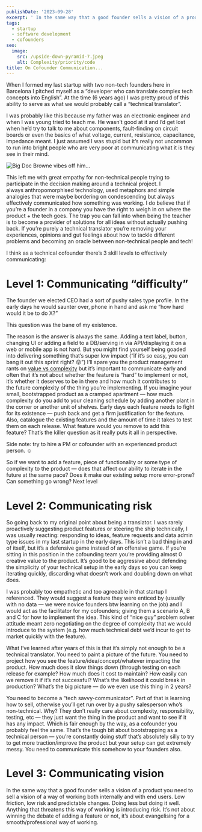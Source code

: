 ```yaml
---
publishDate: '2023-09-28'
excerpt: ' In the same way that a good founder sells a vision of a product you need to sell a vision of a way of working both internally and with end users. Low friction, low risk and predictable changes. Doing less but doing it well. Anything that threatens this way of working is introducing risk. It’s not about winning the debate of adding a feature or not, it’s about evangelising for a smooth/professional way of working.'
tags:
  - startup
  - software development
  - cofounders
seo:
  image:
    src: /upside-down-pyramid-7.jpeg
    alt: Complexity/priority/code
title: On Cofounder Communication...
---
```


When I formed my last startup with two non-tech founders here in Barcelona I pitched myself as a “developer who can translate complex tech concepts into English”. At the time (6 years ago) I was pretty proud of this ability to serve as what we would probably call a “technical translator”.

I was probably like this because my father was an electronic engineer and when I was young tried to teach me. He wasn’t good at it and I’d get lost when he’d try to talk to me about components, fault-finding on circuit boards or even the basics of what voltage, current, resistance, capacitance, impedance meant. I just assumed I was stupid but it’s really not uncommon to run into bright people who are very poor at communicating what it is they see in their mind.

![Big Doc Browne vibes off him...](/0_bmcJLAbzXit99PZC.webp)

This left me with great empathy for non-technical people trying to participate in the decision making around a technical project. I always anthropomorphised technology, used metaphors and simple analogies that were maybe bordering on condescending but always effectively communicated how something was working. I do believe that if you’re a founder in a company you have the right to weigh in on where the product + the tech goes. The trap you can fall into when being the teacher is to become a provider of solutions for all ideas without actually pushing back. If you’re purely a technical translator you’re removing your experiences, opinions and gut feelings about how to tackle different problems and becoming an oracle between non-technical people and tech!

I think as a technical cofounder there’s 3 skill levels to effectively communicating:

# Level 1: Communicating “difficulty”

The founder we elected CEO had a sort of pushy sales type profile. In the early days he would saunter over, phone in hand and ask me “how hard would it be to do X?”

This question was the bane of my existence.

The reason is the answer is always the same. Adding a text label, button, changing UI or adding a field to a DB/serving in via API/displaying it on a web or mobile app is not hard. But you might find yourself being goaded into delivering something that’s super low impact (“if it’s so easy, you can bang it out this sprint right? 😜”) I’ll spare you the product management rants on [value vs complexity](https://www.product-arts.com/articlelink/1049-value-vs-complexity-a-prioritization-framework) but it’s important to communicate early and often that it’s not about whether the feature is “hard” to implement or not, it’s whether it deserves to be in there and how much it contributes to the future complexity of the thing you’re implementing. If you imagine your small, bootstrapped product as a cramped apartment — how much complexity do you add to your cleaning schedule by adding another plant in the corner or another unit of shelves. Early days each feature needs to fight for its existence — push back and get a firm justification for the feature. Also, catalogue the existing features and the amount of time it takes to test them on each release. What feature would you remove to add this feature? That’s the killer question as it really puts it all in perspective.

Side note: try to hire a PM or cofounder with an experienced product person. ☺️

So if we want to add a feature, piece of functionality or some type of complexity to the product — does that affect our ability to iterate in the future at the same pace? Does it make our existing setup more error-prone? Can something go wrong? Next level

# Level 2: Communicating risk

So going back to my original point about being a translator. I was rarely proactively suggesting product features or steering the ship technically, I was usually reacting: responding to ideas, feature requests and data admin type issues in my last startup in the early days. This isn’t a bad thing in and of itself, but it’s a defensive game instead of an offensive game. If you’re sitting in this position in the cofounding team you’re providing almost 0 creative value to the product. It’s good to be aggressive about defending the simplicity of your technical setup in the early days so you can keep iterating quickly, discarding what doesn’t work and doubling down on what does.

I was probably too empathetic and too agreeable in that startup I referenced. They would suggest a feature they were enticed by (usually with no data — we were novice founders btw learning on the job) and I would act as the facilitator for my cofounders; giving them a scenario A, B and C for how to implement the idea. This kind of “nice guy” problem solver attitude meant zero negotiating on the degree of complexity that we would introduce to the system (e.g. how much technical debt we’d incur to get to market quickly with the feature).

What I’ve learned after years of this is that it’s simply not enough to be a technical translator. You need to paint a picture of the future. You need to project how you see the feature/idea/concept/whatever impacting the product. How much does it slow things down (through testing on each release for example? How much does it cost to maintain? How easily can we remove it if it’s not successful? What’s the likelihood it could break in production? What’s the big picture — do we even use this thing in 2 years?

You need to become a “tech savvy-communicator”. Part of that is learning how to sell, otherwise you’ll get run over by a pushy salesperson who’s non-technical. Why? They don’t really care about complexity, responsibility, testing, etc — they just want the thing in the product and want to see if it has any impact. Which is fair enough by the way, as a cofounder you probably feel the same. That’s the tough bit about bootstrapping as a technical person — you’re constantly doing stuff that’s absolutely silly to try to get more traction/improve the product but your setup can get extremely messy. You need to communicate this somehow to your founders also.

# Level 3: Communicating vision

In the same way that a good founder sells a vision of a product you need to sell a vision of a way of working both internally and with end users. Low friction, low risk and predictable changes. Doing less but doing it well. Anything that threatens this way of working is introducing risk. It’s not about winning the debate of adding a feature or not, it’s about evangelising for a smooth/professional way of working.
